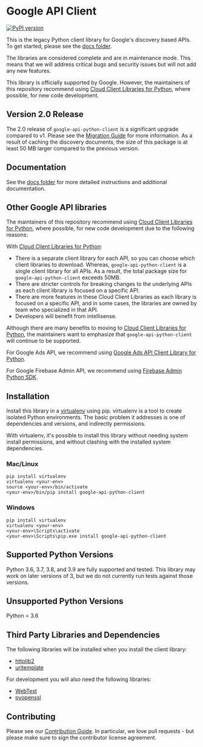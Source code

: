 # Google API Client

[![PyPI version](https://badge.fury.io/py/google-api-python-client.svg)](https://badge.fury.io/py/google-api-python-client)

This is the legacy Python client library for Google's discovery based APIs.
To get started, please see the [docs folder](docs/README.md).

The libraries are considered complete and are in maintenance mode. This means
that we will address critical bugs and security issues but will not add any
new features.

This library is officially supported by Google.  However, the maintainers of
this repository recommend using [Cloud Client Libraries for Python](https://github.com/googleapis/google-cloud-python),
where possible, for new code development.

## Version 2.0 Release
The 2.0 release of `google-api-python-client` is a significant upgrade compared
to v1. Please see the [Migration Guide](UPGRADING.md) for more information.  As
a result of caching the discovery documents, the size of this package is at
least 50 MB larger compared to the previous version.

## Documentation

See the [docs folder](docs/README.md) for more detailed instructions and additional documentation.

## Other Google API libraries

The maintainers of this repository recommend using
[Cloud Client Libraries for Python](https://github.com/googleapis/google-cloud-python),
where possible, for new code development due to the following reasons:

With [Cloud Client Libraries for Python](https://github.com/googleapis/google-cloud-python):
- There is a separate client library for each API, so you can choose
which client libraries to download. Whereas, `google-api-python-client` is a
single client library for all APIs. As a result, the total package size for
`google-api-python-client` exceeds 50MB.
- There are stricter controls for breaking changes to the underlying APIs
as each client library is focused on a specific API.
- There are more features in these Cloud Client Libraries as each library is
focused on a specific API, and in some cases, the libraries are owned by team
who specialized in that API.
- Developers will benefit from intellisense.

Although there are many benefits to moving to
[Cloud Client Libraries for Python](https://github.com/googleapis/google-cloud-python),
the maintainers want to emphasize that `google-api-python-client` will continue
to be supported.

For Google Ads API, we recommend using [Google Ads API Client Library for Python](https://github.com/googleads/google-ads-python/).

For Google Firebase Admin API, we recommend using [Firebase Admin Python SDK](https://github.com/firebase/firebase-admin-python).

## Installation

Install this library in a [virtualenv](https://virtualenv.pypa.io/en/latest/) using pip. virtualenv is a tool to
create isolated Python environments. The basic problem it addresses is one of
dependencies and versions, and indirectly permissions.

With virtualenv, it's possible to install this library without needing system
install permissions, and without clashing with the installed system
dependencies.

### Mac/Linux

```
pip install virtualenv
virtualenv <your-env>
source <your-env>/bin/activate
<your-env>/bin/pip install google-api-python-client
```

### Windows

```
pip install virtualenv
virtualenv <your-env>
<your-env>\Scripts\activate
<your-env>\Scripts\pip.exe install google-api-python-client
```

## Supported Python Versions

Python 3.6, 3.7, 3.8, and 3.9 are fully supported and tested. This library may work on later versions of 3, but we do not currently run tests against those versions.

## Unsupported Python Versions

Python < 3.6

## Third Party Libraries and Dependencies

The following libraries will be installed when you install the client library:
* [httplib2](https://github.com/httplib2/httplib2)
* [uritemplate](https://github.com/sigmavirus24/uritemplate)

For development you will also need the following libraries:
* [WebTest](http://webtest.pythonpaste.org/en/latest/index.html)
* [pyopenssl](https://pypi.python.org/pypi/pyOpenSSL)

## Contributing

Please see our [Contribution Guide](CONTRIBUTING.rst).
In particular, we love pull requests - but please make sure to sign
the contributor license agreement.
